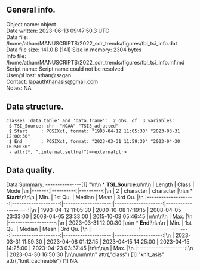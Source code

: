 <!-- This is a markdown file. -->


 General info.
---------------

Object name:    object      
Date written:   2023-06-13 09:47:50.3 UTC  
Data file:      /home/athan/MANUSCRIPTS/2022_sdr_trends/figures/tbl_tsi_info.dat      
Data file size: 141.0 B (141) 
Size in memory: 2304 bytes      
Info file:      /home/athan/MANUSCRIPTS/2022_sdr_trends/figures/tbl_tsi_info.inf.md      
Script name:    Script name could not be resolved      
User@Host:      athan@sagan   
Contact:        <lapauththanasis@gmail.com>      
Notes:          NA      


 Data structure.
-----------------

```
Classes 'data.table' and 'data.frame':	2 obs. of  3 variables:
 $ TSI_Source: chr  "NOAA" "TSIS_adjusted"
 $ Start     : POSIXct, format: "1993-04-12 11:05:30" "2023-03-31 12:00:30"
 $ End       : POSIXct, format: "2023-03-31 11:59:30" "2023-04-30 16:50:30"
 - attr(*, ".internal.selfref")=<externalptr> 
```


 Data quality.
---------------
 Data Summary.
---------------[1] "\n\n  * **TSI_Source**:\n\n\n    | Length |     Class |      Mode |\n    |-------:|----------:|----------:|\n    |      2 | character | character |\n\n  * **Start**:\n\n\n    |                Min. |             1st Qu. |              Median |                Mean |             3rd Qu. |\n    |--------------------:|--------------------:|--------------------:|--------------------:|--------------------:|\n    | 1993-04-12 11:05:30 | 2000-10-08 17:19:15 | 2008-04-05 23:33:00 | 2008-04-05 23:33:00 | 2015-10-03 05:46:45 |\n\n\n\n    |                Max. |\n    |--------------------:|\n    | 2023-03-31 12:00:30 |\n\n  * **End**:\n\n\n    |                Min. |             1st Qu. |              Median |                Mean |             3rd Qu. |\n    |--------------------:|--------------------:|--------------------:|--------------------:|--------------------:|\n    | 2023-03-31 11:59:30 | 2023-04-08 01:12:15 | 2023-04-15 14:25:00 | 2023-04-15 14:25:00 | 2023-04-23 03:37:45 |\n\n\n\n    |                Max. |\n    |--------------------:|\n    | 2023-04-30 16:50:30 |\n\n\n<!-- end of list -->\n\n\n"
attr(,"class")
[1] "knit_asis"
attr(,"knit_cacheable")
[1] NA
